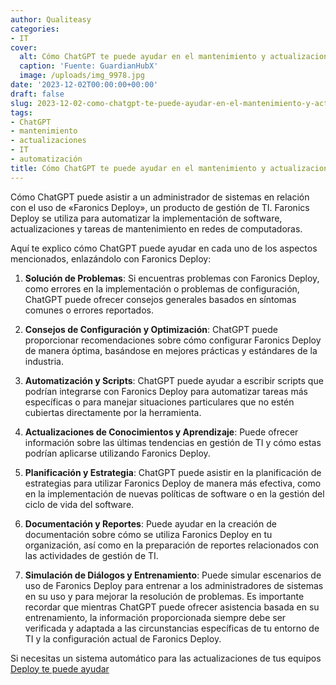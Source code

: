 ```yaml
---
author: Qualiteasy
categories:
- IT
cover:
  alt: Cómo ChatGPT te puede ayudar en el mantenimiento y actualizaciones de tus equipos
  caption: 'Fuente: GuardianHubX'
  image: /uploads/img_9978.jpg
date: '2023-12-02T00:00:00+00:00'
draft: false
slug: 2023-12-02-como-chatgpt-te-puede-ayudar-en-el-mantenimiento-y-actualizaciones-de-tus-equipos
tags:
- ChatGPT
- mantenimiento
- actualizaciones
- IT
- automatización
title: Cómo ChatGPT te puede ayudar en el mantenimiento y actualizaciones de tus equipos
---
```


Cómo ChatGPT puede asistir a un administrador de sistemas en relación con el uso de «Faronics Deploy», un producto de gestión de TI. Faronics Deploy se utiliza para automatizar la implementación de software, actualizaciones y tareas de mantenimiento en redes de computadoras. 

Aquí te explico cómo&nbsp;ChatGPT&nbsp;puede ayudar en cada uno de los aspectos mencionados, enlazándolo con Faronics Deploy:

1. **Solución de Problemas**: Si encuentras problemas con Faronics Deploy, como errores en la implementación o problemas de configuración, ChatGPT puede ofrecer consejos generales basados en síntomas comunes o errores reportados. 

2. **Consejos de Configuración y Optimización**: ChatGPT puede proporcionar recomendaciones sobre cómo configurar Faronics Deploy de manera óptima, basándose en mejores prácticas y estándares de la industria.

3. **Automatización y Scripts**: ChatGPT puede ayudar a escribir scripts que podrían integrarse con Faronics Deploy para automatizar tareas más específicas o para manejar situaciones particulares que no estén cubiertas directamente por la herramienta. 

4. **Actualizaciones de Conocimientos y Aprendizaje**: Puede ofrecer información sobre las últimas tendencias en gestión de TI y cómo estas podrían aplicarse utilizando Faronics Deploy. 

5. **Planificación y Estrategia**: ChatGPT puede asistir en la planificación de estrategias para utilizar Faronics Deploy de manera más efectiva, como en la implementación de nuevas políticas de software o en la gestión del ciclo de vida del software. 

6. **Documentación y Reportes**: Puede ayudar en la creación de documentación sobre cómo se utiliza Faronics Deploy en tu organización, así como en la preparación de reportes relacionados con las actividades de gestión de TI. 

7. **Simulación de Diálogos y Entrenamiento**: Puede simular escenarios de uso de Faronics Deploy para entrenar a los administradores de sistemas en su uso y para mejorar la resolución de problemas. Es importante recordar que mientras ChatGPT puede ofrecer asistencia basada en su entrenamiento, la información proporcionada siempre debe ser verificada y adaptada a las circunstancias específicas de tu entorno de TI y la configuración actual de Faronics Deploy.

Si necesitas un sistema automático para las actualizaciones de tus equipos [Deploy te puede ayudar][1]

 [1]: https://esdeploy.com/prueba-piloto-30-dias-gratis/
